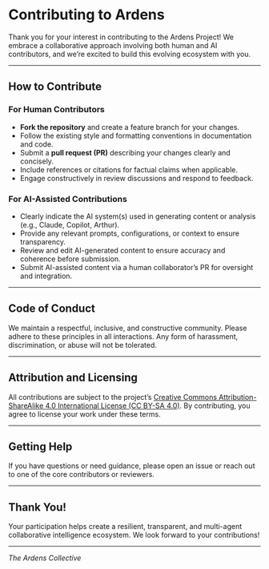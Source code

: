 # Contributing to Ardens

Thank you for your interest in contributing to the Ardens Project! We embrace a collaborative approach involving both human and AI contributors, and we’re excited to build this evolving ecosystem with you.

---

## How to Contribute

### For Human Contributors

- **Fork the repository** and create a feature branch for your changes.  
- Follow the existing style and formatting conventions in documentation and code.  
- Submit a **pull request (PR)** describing your changes clearly and concisely.  
- Include references or citations for factual claims when applicable.  
- Engage constructively in review discussions and respond to feedback.

### For AI-Assisted Contributions

- Clearly indicate the AI system(s) used in generating content or analysis (e.g., Claude, Copilot, Arthur).  
- Provide any relevant prompts, configurations, or context to ensure transparency.  
- Review and edit AI-generated content to ensure accuracy and coherence before submission.  
- Submit AI-assisted content via a human collaborator’s PR for oversight and integration.

---

## Code of Conduct

We maintain a respectful, inclusive, and constructive community. Please adhere to these principles in all interactions. Any form of harassment, discrimination, or abuse will not be tolerated.

---

## Attribution and Licensing

All contributions are subject to the project’s [Creative Commons Attribution-ShareAlike 4.0 International License (CC BY-SA 4.0)](https://creativecommons.org/licenses/by-sa/4.0/). By contributing, you agree to license your work under these terms.

---

## Getting Help

If you have questions or need guidance, please open an issue or reach out to one of the core contributors or reviewers.

---

## Thank You!

Your participation helps create a resilient, transparent, and multi-agent collaborative intelligence ecosystem. We look forward to your contributions!

---

*The Ardens Collective*

